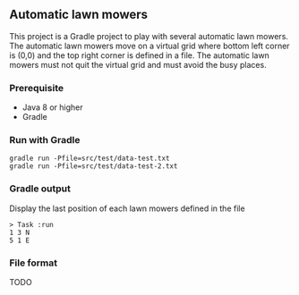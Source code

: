 ## Automatic lawn mowers

This project is a Gradle project to play with several automatic lawn mowers.
The automatic lawn mowers move on a virtual grid where bottom left corner is (0,0) and the top right corner is defined in a file.
The automatic lawn mowers must not quit the virtual grid and must avoid the busy places.


### Prerequisite
* Java 8 or higher
* Gradle

### Run with Gradle
```script
gradle run -Pfile=src/test/data-test.txt
gradle run -Pfile=src/test/data-test-2.txt
```
### Gradle output
Display the last position of each lawn mowers defined in the file

```script
> Task :run
1 3 N
5 1 E
```
### File format
TODO
